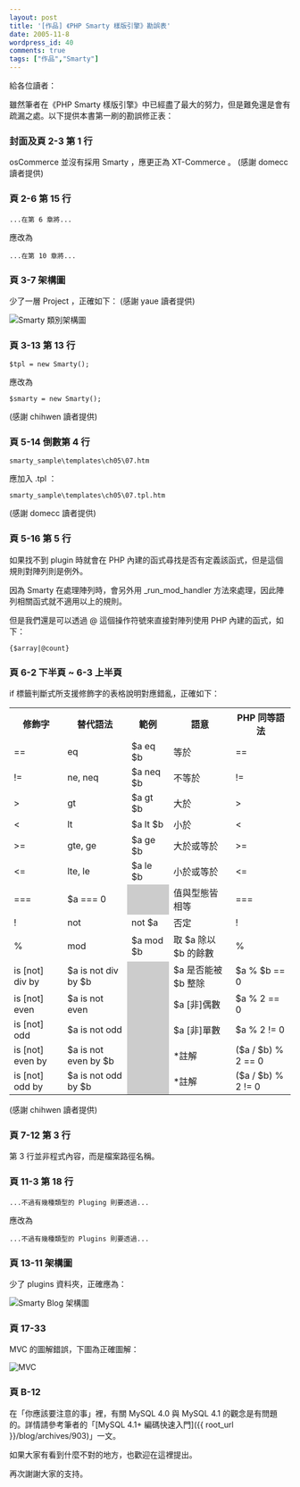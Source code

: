 ```yaml
---
layout: post
title: '[作品] 《PHP Smarty 樣版引擎》勘誤表'
date: 2005-11-8
wordpress_id: 40
comments: true
tags: ["作品","Smarty"]
---
```


給各位讀者：

雖然筆者在《PHP Smarty 樣版引擎》中已經盡了最大的努力，但是難免還是會有疏漏之處。以下提供本書第一刷的勘誤修正表：

<!--more-->

### 封面及頁 2-3 第 1 行

osCommerce 並沒有採用 Smarty ，應更正為 XT-Commerce 。 (感謝 domecc 讀者提供)

### 頁 2-6 第 15 行

```
...在第 6 章將...

```

應改為

```
...在第 10 章將...

```

### 頁 3-7 架構圖

少了一層 Project ，正確如下： (感謝 yaue 讀者提供)

![Smarty 類別架構圖](/resources/smarty_book/03-003.gif)

### 頁 3-13 第 13 行

```
$tpl = new Smarty();

```

應改為

```
$smarty = new Smarty();

```

(感謝 chihwen 讀者提供)

### 頁 5-14 倒數第 4 行

```
smarty_sample\templates\ch05\07.htm

```

應加入 .tpl ：

```
smarty_sample\templates\ch05\07.tpl.htm

```

(感謝 domecc 讀者提供)

### 頁 5-16 第 5 行

如果找不到 plugin 時就會在 PHP 內建的函式尋找是否有定義該函式，但是這個規則對陣列則是例外。

因為 Smarty 在處理陣列時，會另外用 _run_mod_handler 方法來處理，因此陣列相關函式就不適用以上的規則。

但是我們還是可以透過 @ 這個操作符號來直接對陣列使用 PHP 內建的函式，如下：

```
{$array|@count}

```

### 頁 6-2 下半頁 ~ 6-3 上半頁

if 標籤判斷式所支援修飾字的表格說明對應錯亂，正確如下：
<table class="list" cellspace="0" summary="if 標籤判斷式所支援修飾字的表格說明" width="100%">
<tr>
<th>修飾字</th>
<th>替代語法</th>
<th>範例</th>
<th>語意</th>
<th>PHP 同等語法</th>
</tr>
<tr>
<td>==</td>
<td>eq</td>
<td>$a eq $b</td>
<td>等於</td>
<td>==</td>
</tr>
<tr>
<td>!=</td>
<td>ne, neq</td>
<td>$a neq $b</td>
<td>不等於</td>
<td>!=</td>
</tr>
<tr>
<td>></td>
<td>gt</td>
<td>$a gt $b</td>
<td>大於</td>
<td>></td>
</tr>
<tr>
<td><</td>
<td>lt</td>
<td>$a lt $b</td>
<td>小於</td>
<td><</td>
</tr>
<tr>
<td>>=</td>
<td>gte, ge</td>
<td>$a ge $b</td>
<td>大於或等於</td>
<td>>=</td>
</tr>
<tr>
<td><=</td>
<td>lte, le</td>
<td>$a le $b</td>
<td>小於或等於</td>
<td><=</td>
</tr>
<tr>
<td>===</td>
<td>$a === 0</td>
<td style="background: #CCC;">&nbsp;</td>
<td>值與型態皆相等</td>
<td>===</td>
</tr>
<tr>
<td>!</td>
<td>not</td>
<td>not $a</td>
<td>否定</td>
<td>!</td>
</tr>
<tr>
<td>%</td>
<td>mod</td>
<td>$a mod $b</td>
<td>取 $a 除以 $b 的餘數</td>
<td>%</td>
</tr>
<tr>
<td>is [not] div by</td>
<td>$a is not div by $b</td>
<td style="background: #CCC;">&nbsp;</td>
<td>$a 是否能被 $b 整除</td>
<td>$a % $b == 0</td>
</tr>
<tr>
<td>is [not] even</td>
<td>$a is not even</td>
<td style="background: #CCC;">&nbsp;</td>
<td>$a [非]偶數</td>
<td>$a % 2 == 0</td>
</tr>
<tr>
<td>is [not] odd</td>
<td>$a is not odd</td>
<td style="background: #CCC;">&nbsp;</td>
<td>$a [非]單數</td>
<td>$a % 2 != 0</td>
</tr>
<tr>
<td>is [not] even by</td>
<td>$a is not even by $b</td>
<td style="background: #CCC;">&nbsp;</td>
<td>*註解</td>
<td>($a / $b) % 2 == 0</td>
</tr>
<tr>
<td>is [not] odd by</td>
<td>$a is not odd by $b</td>
<td style="background: #CCC;">&nbsp;</td>
<td>*註解</td>
<td>($a / $b) % 2 != 0</td>
</tr>
</table>

(感謝 chihwen 讀者提供)

### 頁 7-12 第 3 行

第 3 行並非程式內容，而是檔案路徑名稱。

### 頁 11-3 第 18 行

```
...不過有幾種類型的 Pluging 則要透過...

```

應改為

```
...不過有幾種類型的 Plugins 則要透過...

```

### 頁 13-11 架構圖

少了 plugins 資料夾，正確應為：

![Smarty Blog 架構圖](/resources/smarty_book/13-007.gif)

### 頁 17-33

MVC 的圖解錯誤，下圖為正確圖解：

![MVC](/resources/smarty_book/mvc.gif)

### 頁 B-12

在「你應該要注意的事」裡，有關 MySQL 4.0 與 MySQL 4.1 的觀念是有問題的。詳情請參考筆者的「[MySQL 4.1+ 編碼快速入門]({{ root_url }}/blog/archives/903)」一文。

如果大家有看到什麼不對的地方，也歡迎在這裡提出。

再次謝謝大家的支持。
